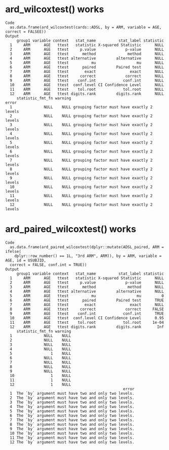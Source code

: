 # ard_wilcoxtest() works

    Code
      as.data.frame(ard_wilcoxtest(cards::ADSL, by = ARM, variable = AGE, correct = FALSEE))
    Output
         group1 variable context   stat_name          stat_label statistic
      1     ARM      AGE   ttest   statistic X-squared Statistic      NULL
      2     ARM      AGE   ttest     p.value             p-value      NULL
      3     ARM      AGE   ttest      method              method      NULL
      4     ARM      AGE   ttest alternative         alternative      NULL
      5     ARM      AGE   ttest          mu                  mu      NULL
      6     ARM      AGE   ttest      paired         Paired test      NULL
      7     ARM      AGE   ttest       exact               exact      NULL
      8     ARM      AGE   ttest     correct             correct      NULL
      9     ARM      AGE   ttest    conf.int            conf.int      NULL
      10    ARM      AGE   ttest  conf.level CI Confidence Level      NULL
      11    ARM      AGE   ttest    tol.root            tol.root      NULL
      12    ARM      AGE   ttest digits.rank         digits.rank      NULL
         statistic_fmt_fn warning                                      error
      1              NULL    NULL grouping factor must have exactly 2 levels
      2              NULL    NULL grouping factor must have exactly 2 levels
      3              NULL    NULL grouping factor must have exactly 2 levels
      4              NULL    NULL grouping factor must have exactly 2 levels
      5              NULL    NULL grouping factor must have exactly 2 levels
      6              NULL    NULL grouping factor must have exactly 2 levels
      7              NULL    NULL grouping factor must have exactly 2 levels
      8              NULL    NULL grouping factor must have exactly 2 levels
      9              NULL    NULL grouping factor must have exactly 2 levels
      10             NULL    NULL grouping factor must have exactly 2 levels
      11             NULL    NULL grouping factor must have exactly 2 levels
      12             NULL    NULL grouping factor must have exactly 2 levels

# ard_paired_wilcoxtest() works

    Code
      as.data.frame(ard_paired_wilcoxtest(dplyr::mutate(ADSL_paired, ARM = ifelse(
        dplyr::row_number() == 1L, "3rd ARM", ARM)), by = ARM, variable = AGE, id = USUBJID,
      correct = FALSE, conf.int = TRUE))
    Output
         group1 variable context   stat_name          stat_label statistic
      1     ARM      AGE   ttest   statistic X-squared Statistic      NULL
      2     ARM      AGE   ttest     p.value             p-value      NULL
      3     ARM      AGE   ttest      method              method      NULL
      4     ARM      AGE   ttest alternative         alternative      NULL
      5     ARM      AGE   ttest          mu                  mu         0
      6     ARM      AGE   ttest      paired         Paired test      TRUE
      7     ARM      AGE   ttest       exact               exact      NULL
      8     ARM      AGE   ttest     correct             correct     FALSE
      9     ARM      AGE   ttest    conf.int            conf.int      TRUE
      10    ARM      AGE   ttest  conf.level CI Confidence Level      0.95
      11    ARM      AGE   ttest    tol.root            tol.root     1e-04
      12    ARM      AGE   ttest digits.rank         digits.rank       Inf
         statistic_fmt_fn warning
      1              NULL    NULL
      2              NULL    NULL
      3              NULL    NULL
      4              NULL    NULL
      5                 1    NULL
      6              NULL    NULL
      7              NULL    NULL
      8              NULL    NULL
      9              NULL    NULL
      10                1    NULL
      11                1    NULL
      12                1    NULL
                                                        error
      1  The `by` argument must have two and only two levels.
      2  The `by` argument must have two and only two levels.
      3  The `by` argument must have two and only two levels.
      4  The `by` argument must have two and only two levels.
      5  The `by` argument must have two and only two levels.
      6  The `by` argument must have two and only two levels.
      7  The `by` argument must have two and only two levels.
      8  The `by` argument must have two and only two levels.
      9  The `by` argument must have two and only two levels.
      10 The `by` argument must have two and only two levels.
      11 The `by` argument must have two and only two levels.
      12 The `by` argument must have two and only two levels.

